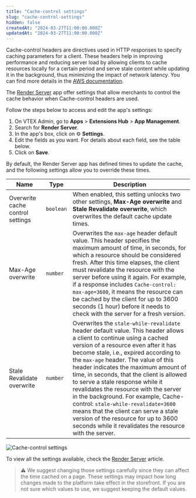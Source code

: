 ```yaml
---
title: "Cache-control settings"
slug: "cache-control-settings"
hidden: false
createdAt: "2024-03-27T11:00:00.000Z"
updatedAt: "2024-03-27T11:00:00.000Z"
---
```

Cache-control headers are directives used in HTTP responses to specify caching parameters for a client. These headers help in improving performance and reducing server load by allowing clients to cache resources locally for a certain period and serve stale content while updating it in the background, thus minimizing the impact of network latency. You can find more details in the [AWS documentation](https://docs.aws.amazon.com/AmazonCloudFront/latest/DeveloperGuide/Expiration.html).

The [Render Server](https://developers.vtex.com/docs/apps/vtex.render-server) app offer settings that allow merchants to control the cache behavior when Cache-control headers are used.

Follow the steps below to access and edit the app's settings:

1. On VTEX Admin, go to **Apps** > **Extensions Hub** > **App Management**.
2. Search for **Render Server**.
3. In the app's box, click on ⚙ **Settings**.
4. Edit the fields as you want. For details about each field, see the table below.
5. Click on **Save**.

By default, the Render Server app has defined times to update the cache, and the following settings allow you to override these times.

|Name|Type|Description|
|-|-|-|
|Overwrite cache control settings|`boolean`|When enabled, this setting unlocks two other settings, **Max-Age overwrite** and **Stale Revalidate overwrite**, which overwrites the default cache update times.|
|Max-Age overwrite|`number`|Overwrites the `max-age` header default value. This header specifies the maximum amount of time, in seconds, for which a resource should be considered fresh. After this time elapses, the client must revalidate the resource with the server before using it again. For example, if a response includes `Cache-control: max-age=3600`, it means the resource can be cached by the client for up to 3600 seconds (1 hour) before it needs to check with the server for a fresh version.|
|Stale Revalidate overwrite|`number`|Overwrites the `stale-while-revalidate` header default value. This header allows a client to continue using a cached version of a resource even after it has become stale, i.e., expired according to the `max-age` header. The value of this header indicates the maximum amount of time, in seconds, that the client is allowed to serve a stale response while it revalidates the resource with the server in the background. For example, Cache-control: `stale-while-revalidate=3600` means that the client can serve a stale version of the resource for up to 3600 seconds while it revalidates the resource with the server.|

![Cache-control settings](https://cdn.jsdelivr.net/gh/vtexdocs/dev-portal-content@main/images/cache-control-settings.jpg)

To view all the settings available, check the [Render Server](https://developers.vtex.com/docs/apps/vtex.render-server) article.

>⚠ We suggest changing those settings carefully since they can affect the time cached on a page. These settings may impact how long changes made to the platform take effect in the storefront. If you are not sure which values to use, we suggest keeping the default values.
